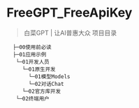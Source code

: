 # FreeGPT_FreeApiKey
> 白菜GPT | 让AI普惠大众
项目目录
```
  ├─00使用前必读
  ├─01应用示例
   └─01开发人员
     └─01原生开发
       └─01模型Models
       └─02对话Chat
     └─02官方库开发
   └─02终端用户
  ```
